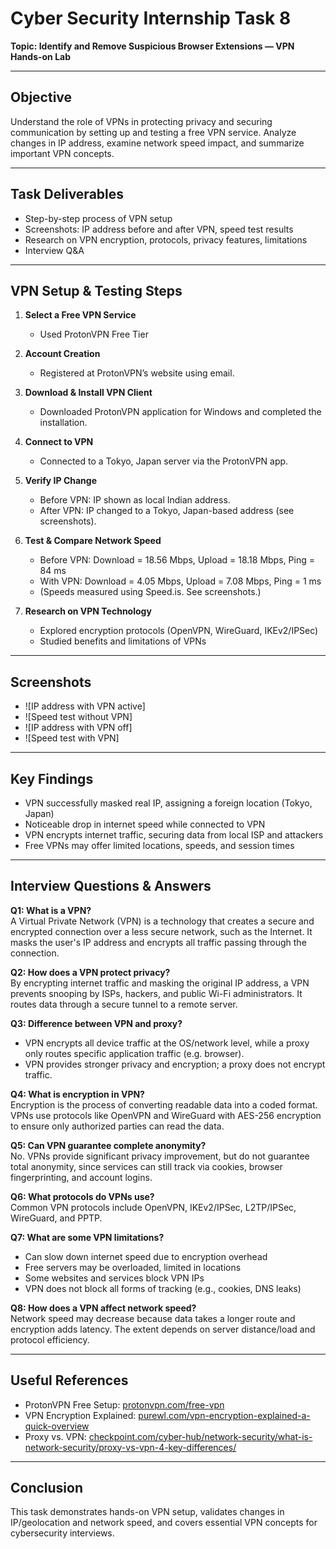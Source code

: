 # Cyber Security Internship Task 8  
**Topic: Identify and Remove Suspicious Browser Extensions — VPN Hands-on Lab**

---

## Objective

Understand the role of VPNs in protecting privacy and securing communication by setting up and testing a free VPN service. Analyze changes in IP address, examine network speed impact, and summarize important VPN concepts.

---

## Task Deliverables

- Step-by-step process of VPN setup
- Screenshots: IP address before and after VPN, speed test results
- Research on VPN encryption, protocols, privacy features, limitations
- Interview Q&A

---

## VPN Setup & Testing Steps

1. **Select a Free VPN Service**
   - Used ProtonVPN Free Tier

2. **Account Creation**
   - Registered at ProtonVPN’s website using email.

3. **Download & Install VPN Client**
   - Downloaded ProtonVPN application for Windows and completed the installation.

4. **Connect to VPN**
   - Connected to a Tokyo, Japan server via the ProtonVPN app.

5. **Verify IP Change**
   - Before VPN: IP shown as local Indian address.
   - After VPN: IP changed to a Tokyo, Japan-based address (see screenshots).

6. **Test & Compare Network Speed**
   - Before VPN: Download = 18.56 Mbps, Upload = 18.18 Mbps, Ping = 84 ms  
   - With VPN: Download = 4.05 Mbps, Upload = 7.08 Mbps, Ping = 1 ms  
   - (Speeds measured using Speed.is. See screenshots.)

7. **Research on VPN Technology**
   - Explored encryption protocols (OpenVPN, WireGuard, IKEv2/IPSec)
   - Studied benefits and limitations of VPNs

---

## Screenshots

- ![IP address with VPN active]
- ![Speed test without VPN]
- ![IP address with VPN off]
- ![Speed test with VPN]
---

## Key Findings

- VPN successfully masked real IP, assigning a foreign location (Tokyo, Japan)
- Noticeable drop in internet speed while connected to VPN
- VPN encrypts internet traffic, securing data from local ISP and attackers
- Free VPNs may offer limited locations, speeds, and session times

---

## Interview Questions & Answers

**Q1: What is a VPN?**  
A Virtual Private Network (VPN) is a technology that creates a secure and encrypted connection over a less secure network, such as the Internet. It masks the user's IP address and encrypts all traffic passing through the connection.

**Q2: How does a VPN protect privacy?**  
By encrypting internet traffic and masking the original IP address, a VPN prevents snooping by ISPs, hackers, and public Wi-Fi administrators. It routes data through a secure tunnel to a remote server.

**Q3: Difference between VPN and proxy?**  
- VPN encrypts all device traffic at the OS/network level, while a proxy only routes specific application traffic (e.g. browser).
- VPN provides stronger privacy and encryption; a proxy does not encrypt traffic.

**Q4: What is encryption in VPN?**  
Encryption is the process of converting readable data into a coded format. VPNs use protocols like OpenVPN and WireGuard with AES-256 encryption to ensure only authorized parties can read the data.

**Q5: Can VPN guarantee complete anonymity?**  
No. VPNs provide significant privacy improvement, but do not guarantee total anonymity, since services can still track via cookies, browser fingerprinting, and account logins.

**Q6: What protocols do VPNs use?**  
Common VPN protocols include OpenVPN, IKEv2/IPSec, L2TP/IPSec, WireGuard, and PPTP.

**Q7: What are some VPN limitations?**  
- Can slow down internet speed due to encryption overhead
- Free servers may be overloaded, limited in locations
- Some websites and services block VPN IPs
- VPN does not block all forms of tracking (e.g., cookies, DNS leaks)

**Q8: How does a VPN affect network speed?**  
Network speed may decrease because data takes a longer route and encryption adds latency. The extent depends on server distance/load and protocol efficiency.

---

## Useful References

- ProtonVPN Free Setup: [protonvpn.com/free-vpn](https://protonvpn.com/free-vpn)
- VPN Encryption Explained: [purewl.com/vpn-encryption-explained-a-quick-overview](https://www.purewl.com/vpn-encryption-explained-a-quick-overview/)
- Proxy vs. VPN: [checkpoint.com/cyber-hub/network-security/what-is-network-security/proxy-vs-vpn-4-key-differences/](https://www.checkpoint.com/cyber-hub/network-security/what-is-network-security/proxy-vs-vpn-4-key-differences/)

---

## Conclusion

This task demonstrates hands-on VPN setup, validates changes in IP/geolocation and network speed, and covers essential VPN concepts for cybersecurity interviews.
